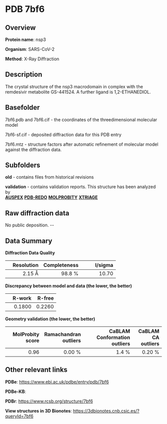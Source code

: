 # PDB 7bf6

## Overview

**Protein name**: nsp3

**Organism**: SARS-CoV-2

**Method**: X-Ray Diffraction

## Description

The crystal structure of the nsp3 macrodomain in complex with the remdesivir metabolite GS-441524. A further ligand is 1,2-ETHANEDIOL.

## Basefolder

7bf6.pdb and 7bf6.cif - the coordinates of the threedimensional molecular model

7bf6-sf.cif - deposited diffraction data for this PDB entry

7bf6.mtz - structure factors after automatic refinement of molecular model against the diffraction data.

## Subfolders



**old** - contains files from historical revisions

**validation** - contains validation reports. This structure has been analyzed by <br>[**AUSPEX**](https://github.com/thorn-lab/coronavirus_structural_task_force/tree/master/pdb/nsp3/SARS-CoV-2/7bf6/validation/auspex) [**PDB-REDO**](https://github.com/thorn-lab/coronavirus_structural_task_force/tree/master/pdb/nsp3/SARS-CoV-2/7bf6/validation/pdb-redo) [**MOLPROBITY**](https://github.com/thorn-lab/coronavirus_structural_task_force/tree/master/pdb/nsp3/SARS-CoV-2/7bf6/validation/molprobity) [**XTRIAGE**](https://github.com/thorn-lab/coronavirus_structural_task_force/blob/master/pdb/nsp3/SARS-CoV-2/7bf6/validation/Xtriage_output.log)   



## Raw diffraction data

No public deposition. --<br> 

## Data Summary
**Diffraction Data Quality**

|   | Resolution | Completeness| I/sigma |
|---|-------------:|----------------:|--------------:|
|   |2.15 Å|98.8  %|<img width=50/>10.70|

**Discrepancy between model and data (the lower, the better)**

|   | **R-work**| **R-free**   
|---|-------------:|----------------:|           
||  0.1800|  0.2260|

**Geometry validation (the lower, the better)**

|   |**MolProbity<br>score**| **Ramachandran<br>outliers** | **CaBLAM<br>Conformation outliers** | **CaBLAM<br>CA outliers** |
|---|-------------:|----------------:|----------------:|----------------:|
||  0.96|  0.00 %|1.4 %|0.20 %|

 

 



## Other relevant links 
**PDBe**:  https://www.ebi.ac.uk/pdbe/entry/pdb/7bf6

**PDBe-KB**:  
 
**PDBr**: https://www.rcsb.org/structure/7bf6 

**View structures in 3D Bionotes**: https://3dbionotes.cnb.csic.es/?queryId=7bf6


